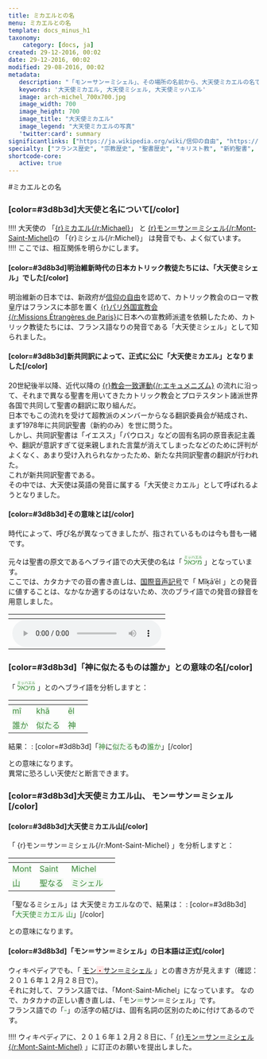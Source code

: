 ```yaml
---
title: ミカエルとの名
menu: ミカエルとの名
template: docs_minus_h1
taxonomy:
    category: [docs, ja]
created: 29-12-2016, 00:02
date: 29-12-2016, 00:02
modified: 29-08-2016, 00:02
metadata:
   description: "「モン＝サン＝ミシェル」、その場所の名前から、大天使ミカエルの名である「ミカエル」の由来と意義をヘブライ語から分析する文書"
   keywords: '大天使ミカエル, 大天使ミシェル, 大天使ミッハエル'
   image: arch-michel_700x700.jpg
   image_width: 700
   image_height: 700
   image_title: "大天使ミカエル"
   image_legend: "大天使ミカエルの写真"
   'twitter:card': summary
significantlinks: ["https://ja.wikipedia.org/wiki/信仰の自由", "https://ja.wikipedia.org/wiki/パリ外国宣教会", "https://ja.wikipedia.org/wiki/エキュメニズム", "https://ja.wikipedia.org/wiki/モン・サン＝ミシェル", "https://ja.wikipedia.org/wiki/国際音声記号", "https://ja.wikipedia.org/wiki/ミカエル"]
specialty: ["フランス歴史", "宗教歴史", "聖書歴史", "キリスト教", "新約聖書", "黙示録", "大天使ミカエル", "大天使ミシェル", "大天使ミッハエル", "モン＝サン＝ミシェル", "モン＝サン＝ミシェル"]
shortcode-core:
   active: true
---
```

#ミカエル<wbr>との名

### [color=#3d8b3d]大天使と<wbr>名について[/color]

!!!! 大天使の 「[{r}ミカエル{/r:Michael}][8]」 と [{r}モン＝サン＝ミシェル{/r:Mont-Saint-Michel}][5]の 「{r}ミシェル{/r:Michel}」 は発音でも、<wbr>よく似ています。  
!!!! ここでは、相互関係を明らかに<wbr>します。  

#### [color=#3d8b3d]明治維新時代の<wbr>日本カトリック<wbr>教徒たちには、「大天使<wbr>ミシェル」でした[/color]
明治維新の日本では、新政府が[信仰の自由][1]を<wbr>認めて、カトリック教会のローマ<wbr>教皇庁はフランスに本部を<wbr>置く [{r}パリ外国宣教会{/r:Missions&#160;Étrangères&#160;de&#160;Paris}][2]に<wbr>日本への宣教師派遣を<wbr>依頼したため、カトリック<wbr>教徒たちには、フランス語<wbr>なりの発音である「大天使<wbr>ミシェル」として<wbr>知られました。

#### [color=#3d8b3d]新共同訳に<wbr>よって、正式に<wbr>公に「大天使<wbr>ミカエル」と<wbr>なりました[/color]
20世紀後半以降、近代以降の [{r}教会一致運動{/r:エキュメニズム}][3] の流れに沿って、それまで<wbr>異なる聖書を用いてきた<wbr>カトリック教会と<wbr>プロテスタント諸派<wbr>世界各国で共同して<wbr>聖書の翻訳に取り組んだ。  
日本でもこの流れを受けて<wbr>超教派のメンバーからなる<wbr>翻訳委員会が結成され、まず1978年に共同訳聖書（新約のみ）を世に<wbr>問うた。  
しかし、共同訳聖書は「イエスス」「パウロス」などの固有名詞の原音表記<wbr>主義や、翻訳が意訳すぎて<wbr>従来親しまれた言葉が<wbr>消えてしまったなどの<wbr>ために評判がよくなく、あまり受け入れられ<wbr>なかったため、新たな<wbr>共同訳聖書の翻訳が<wbr>行われた。  
これが新共同訳聖書で<wbr>ある。  
その中では、大天使は<wbr>英語の発音に<wbr>属する「大天使ミカエル」と<wbr>して呼ばれるようと<wbr>なりました。

#### [color=#3d8b3d]その意味とは[/color]

時代によって、呼び名が<wbr>異なってきましたが、指されているものは今も<wbr>昔も一緒です。  

元々は聖書の原文である<wbr>ヘブライ語での大天使の名は「 <ruby><rb><span style="background:#f1f9f1;color:#3d8b3d;" lang="he">מיכאל</span></rb><rt><span style="background:#f1f9f1;color:#3d8b3d;" lang="ja">ミッハエル</span></rt></ruby> 」と<wbr>なっています。  
ここでは、カタカナでの<wbr>音の書き直しは、[国際音声記号][6]で「 Mîḵā’ēl 」との発音に値することは、なかなか適するのは<wbr>ないため、次のブライ語での<wbr>発音の録音を<wbr>用意しました。  

| <span hidden>hidden</span> |
| -------------------------- |
| ![ヘブライ語での מיכאל の発音の録音][4] |

### [color=#3d8b3d]「神に似たる<wbr>ものは誰か」との意味の名[/color]

「 <ruby><rb><span style="background:#f1f9f1;color:#3d8b3d;">מיכאל</span></rb><rt><span style="background:#f1f9f1;color:#3d8b3d;">ミッハエル</span></rt></ruby> 」との<wbr>ヘブライ語を<wbr>分析しますと：  

| <span hidden>hidden</span> | <span hidden>hidden</span> | <span hidden>hidden</span> | <span hidden>hidden</span> |
| -------------------------- | -------------------------- | -------------------------- | -------------------------- |
| <span style="background:#f1f9f1;color:#3d8b3d;">mî</span> | <span style="background:#f1f9f1;color:#3d8b3d;">khā</span> | <span style="background:#f1f9f1;color:#3d8b3d;">ēl</span> |
| <span style="background:#f1f9f1;color:#3d8b3d;">誰か</span> | <span style="background:#f1f9f1;color:#3d8b3d;">似たる</span> | <span style="background:#f1f9f1;color:#3d8b3d;">神</span> |  
 
結果：
: [color=#3d8b3d]「<span style="background:#f1f9f1;color:#3d8b3d;">神</span>に<span style="background:#f1f9f1;color:#3d8b3d;">似たる</span>もの<span style="background:#f1f9f1;color:#3d8b3d;">誰か</span>」[/color]  

との意味になります。  
異常に恐ろしい天使だと<wbr>断言できます。

### [color=#3d8b3d]大天使<wbr>ミカエル山、 モン＝サン＝ミシェル[/color]

#### [color=#3d8b3d]大天使<wbr>ミカエル山[/color]

「 {r}モン＝サン＝ミシェル{/r:Mont-Saint-Michel} 」を分析しますと：  

| <span hidden>hidden</span> | <span hidden>hidden</span> | <span hidden>hidden</span> | <span hidden>hidden</span> |
| -------------------------- | -------------------------- | -------------------------- | -------------------------- |
| <span style="background:#f1f9f1;color:#3d8b3d;">Mont</span> | <span style="background:#f1f9f1;color:#3d8b3d;">Saint</span> | <span style="background:#f1f9f1;color:#3d8b3d;">Michel</span> |
| <span style="background:#f1f9f1;color:#3d8b3d;">山</span> | <span style="background:#f1f9f1;color:#3d8b3d;">聖なる</span> | <span style="background:#f1f9f1;color:#3d8b3d;">ミシェル</span> |  

「聖なるミシェル」は 大天使ミカエルなので、結果は：
: [color=#3d8b3d]「<span style="background:#f1f9f1;color:#3d8b3d;">大天使ミカエル</span> <span style="background:#f1f9f1;color:#3d8b3d;">山</span>」[/color]  

との意味になります。  

#### [color=#3d8b3d]「モン＝サン＝ミシェル」の<wbr>日本語は正式[/color]

ウィキペディアでも、「 [モン<span style="background:#ffe6e6;color:#cc0000">・</span>サン＝ミシェル][5] 」との書き方が見えます（確認：２０１６年１２月２８日で）。  
それに対して、フランス語では、「Mont<span style="background:#f1f9f1;color:#3d8b3d">-</span>Saint-Michel」になっています。
なので、カタカナの正しい<wbr>書き直しは、「モン<span style="background:#f1f9f1;color:#3d8b3d">＝</span>サン＝ミシェル」です。  
フランス語での「<span style="background:#f1f9f1;color:#3d8b3d">-</span>」の活字の結びは、固有名詞の区別のために<wbr>付けてあるのです。

!!!! ウィキペディアに、２０１６年１２月<wbr>２８日に、「 [{r}モン＝サン＝ミシェル{/r:Mont-Saint-Michel}][5] 」に訂正のお願いを<wbr>提出しました。  

[1]: https://ja.wikipedia.org/wiki/信仰の自由 "https://ja.wikipedia.org/wiki/信仰の自由"
[2]: https://ja.wikipedia.org/wiki/パリ外国宣教会 "https://ja.wikipedia.org/wiki/パリ外国宣教会"
[3]: https://ja.wikipedia.org/wiki/エキュメニズム "https://ja.wikipedia.org/wiki/エキュメニズム"
[4]: ./prononciation_mihael.mp3 "ヘブライ語での מיכאל の発音"
[5]: https://ja.wikipedia.org/wiki/モン・サン＝ミシェル　"https://ja.wikipedia.org/wiki/モン＝サン＝ミシェル"
[6]: https://ja.wikipedia.org/wiki/国際音声記号 "https://ja.wikipedia.org/wiki/国際音声記号"
[8]: https://ja.wikipedia.org/wiki/ミカエル "https://ja.wikipedia.org/wiki/ミカエル"
